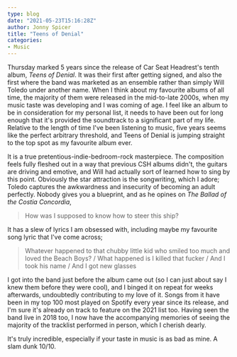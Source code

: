 ```yaml
---
type: blog
date: "2021-05-23T15:16:28Z"
author: Jonny Spicer
title: "Teens of Denial"
categories:
- Music
---
```

Thursday marked 5 years since the release of Car Seat Headrest's tenth album, *Teens of Denial*. It was their first after getting signed, and also the first
where the band was marketed as an ensemble rather than simply Will Toledo under another name. When I think about my favourite albums of all time, the
majority of them were released in the mid-to-late 2000s, when my music taste was developing and I was coming of age. I feel like an album to be in
consideration for my personal list, it needs to have been out for long enough that it's provided the soundtrack to a significant part of my life. Relative to
the length of time I've been listening to music, five years seems like the perfect arbitrary threshold, and Teens of Denial is jumping straight to the top
spot as my favourite album ever.

It is a true pretentious-indie-bedroom-rock masterpiece. The composition feels fully fleshed out in a way that previous CSH albums didn't, the guitars
are driving and emotive, and Will had actually sort of learned how to sing by this point. Obviously the star attraction is the songwriting, which I adore;
Toledo captures the awkwardness and insecurity of becoming an adult perfectly. Nobody gives you a blueprint, and as he opines on *The Ballad of the Costia
Concordia*, 

> How was I supposed to know how to steer this ship?

It has a slew of lyrics I am obsessed with, including maybe my favourite song lyric that I've come across;

> Whatever happened to that chubby little kid who smiled too much and loved the Beach Boys? / What happened is I killed that fucker / And I took his name / And I got new glasses

I got into the band just before the album came out (so I can just about say I knew them before they were cool), and I binged it on repeat for weeks afterwards, undoubtedly contributing to my love of it. Songs from it have been in my top 100 most played on Spotify every year since its release, and I'm sure
it's already on track to feature on the 2021 list too. Having seen the band live in 2018 too, I now have the accompanying memories of seeing the majority
of the tracklist performed in person, which I cherish dearly.

It's truly incredible, especially if your taste in music is as bad as mine. A slam dunk 10/10.
